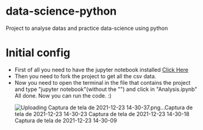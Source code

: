 # data-science-python
Project to analyse datas and practice data-science using python

# Initial config
<ul>
  <li/> First of all you need to have the jupyter notebook installed <a href="https://jupyter.readthedocs.io/en/latest/install/notebook-classic.html">Click Here</a>
  <li/> Then you need to fork the project to get all the csv data. 
  <li/> Now you need to open the terminal in the file that contains the project and type "jupyter notebook"(without the "") and click in "Analysis.ipynb"
All done. Now you can run the code. :)

![Uploading Captura de tela de 2021-12-23 14-30-37.png…![Captura de tela de 2021-12-23 14-30-23](https://user-images.githubusercontent.com/83103221/147279409-f8e01439-df01-4187-bf0f-b278ce0ad2dd.png)
![Captura de tela de 2021-12-23 14-30-18](https://user-images.githubusercontent.com/83103221/147279410-25103936-eacf-4259-a243-54a1128b3fd8.png)
![Captura de tela de 2021-12-23 14-30-09](https://user-images.githubusercontent.com/83103221/147279412-ec1740e8-1c34-4e57-bef1-fb9bb97a7976.png)
]()
